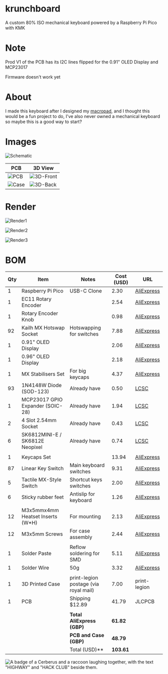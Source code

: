 # krunchboard
A custom 80% ISO mechanical keyboard powered by a Raspberry Pi Pico with KMK

# Note

Prod V1 of the PCB has its I2C lines flipped for the 0.91" OLED Display and MCP23017

Firmware doesn't work yet

# About
I made this keyboard after I designed my [macropad](https://github.com/RadioactivePotato/krunchpad), and I thought this would be a fun project to do, I've also never owned a mechanical keyboard so maybe this is a good way to start?

# Images

![Schematic](assets/schematic.png)

| PCB | 3D View |
|-----|------------|
| ![PCB](assets/pcb.png) | ![3D-Front](assets/3dfront.png) |
| ![Case](assets/case.png) | ![3D-Back](assets/3dback.png) |

# Render

![Render1](assets/render1.png)

![Render2](assets/render2.png)

![Render3](assets/render3.png)

# BOM
| Qty | Item                               | Notes                                     | Cost (USD) | URL                                                                                                         |
|-----|------------------------------------|-------------------------------------------|------------|-------------------------------------------------------------------------------------------------------------|
| 1   | Raspberry Pi Pico                  | USB-C Clone                               | 2.30       | [AliExpress](https://www.aliexpress.com/item/1005006067365069.html)                                         |
| 1   | EC11 Rotary Encoder                |                                           | 2.54       | [AliExpress](https://www.aliexpress.com/item/1005008413622715.html)                                         |
| 1   | Rotary Encoder Knob                |                                           | 0.98       | [AliExpress](https://www.aliexpress.com/item/1005007951780072.html)                                         |
| 92  | Kailh MX Hotswap Socket            | Hotswapping for switches                  | 7.88       | [AliExpress](https://www.aliexpress.com/item/1005007476614771.html)                                         |
| 1   | 0.91" OLED Display                 |                                           | 2.06       | [AliExpress](https://www.aliexpress.com/item/1005007672413060.html)                                         |
| 1   | 0.96" OLED Display                 |                                           | 2.18       | [AliExpress](https://www.aliexpress.com/item/1005006985022252.html)                                         |
| 1   | MX Stabilisers Set                 | For big keycaps                           | 4.37       | [AliExpress](https://www.aliexpress.com/item/1005009345248282.html)                                         |
| 93  | 1N4148W Diode (SOD-123)            | Already have                              | 0.50       | [LCSC](https://www.lcsc.com/product-detail/C42441811.html)                                                  |
| 1   | MCP23017 GPIO Expander (SOIC-28)   | Already have                              | 1.94       | [LCSC](https://www.lcsc.com/product-detail/C629440.html)                                                    |
| 2   | 4 Slot 2.54mm Socket               | Already have                              | 0.43       | [LCSC](https://www.lcsc.com/product-detail/C7509546.html)                                                  |
| 6   | SK6812MINI-E / SK6812E Neopixel    | Already have                              | 0.74       | [LCSC](https://www.lcsc.com/product-detail/C5149201.html)                                                   |
|     |                                    |                                           |            |                                                                                                             |
| 1   | Keycaps Set                        |                                           | 13.94      | [AliExpress](https://www.aliexpress.com/item/1005009177442825.html)                                         |
| 87  | Linear Key Switch                  | Main keyboard switches                    | 9.31       | [AliExpress](https://www.aliexpress.com/item/1005002378701948.html)                                         |
| 5   | Tactile MX-Style Switch            | Shortcut keys switches                    | 2.00       | [AliExpress](https://www.aliexpress.com/item/1005009249474760.html)                                         |
| 6   | Sticky rubber feet                 | Antislip for keyboard                     | 1.26       | [AliExpress](https://www.aliexpress.com/item/1005006832476105.html)                                         |
|     |                                    |                                           |            |                                                                                                             |
| 12  | M3x5mmx4mm Heatset Inserts (W\*H)  | For mounting                              | 2.13       | [AliExpress](https://www.aliexpress.com/item/1005007640664497.html)                                         |
| 12  | M3x5mm Screws                      | For case assembly                         | 2.44       | [AliExpress](https://www.aliexpress.com/item/1005006621501802.html)                                         |
|     |                                    |                                           |            |                                                                                                             |
| 1   | Solder Paste                       | Reflow soldering for SMD                  | 5.11       | [AliExpress](https://www.aliexpress.com/item/1005009377104599.htm)                                          |
| 1   | Solder Wire                        | 50g                                       | 3.32       | [AliExpress](https://www.aliexpress.com/item/1005008053204920.html)                                         |
|     |                                    |                                           |            |                                                                                                             |
| 1   | 3D Printed Case                    | print-legion postage (via royal mail)     | 7.00       | print-legion                                                                                                |
| 1   | PCB                                | Shipping $12.89                           | 41.79      | JLCPCB                                                                                                      |
|     |                                    |                                           |            |                                                                                                             |
|     |                                    | **Total AliExpress (GBP)**                | **61.82**  |                                                                                                             |
|     |                                    | **PCB and Case (GBP)**                    | **48.79**  |                                                                                                             |
|     |                                    | Total (USD)**                             | **103.61** |                                                                                                             |


![A badge of a Cerberus and a raccoon laughing together, with the text "HIGHWAY" and "HACK CLUB" beside them.](https://hc-cdn.hel1.your-objectstorage.com/s/v3/0bbcca68ffa3845300bb76940f8ad91fd53d2d68_06-30-2025-1618.png)
